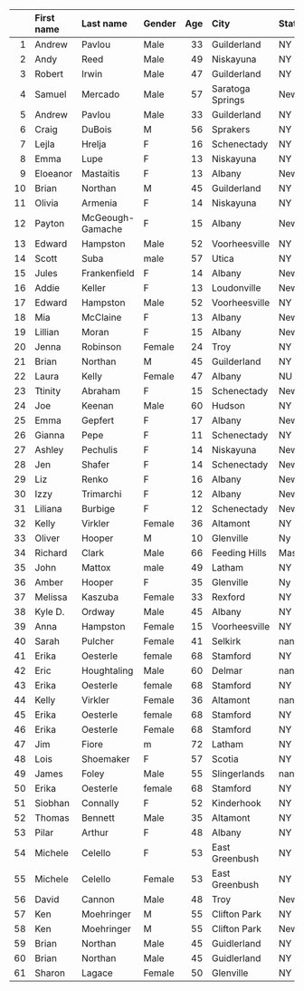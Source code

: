 |    | First name   | Last name        | Gender   |   Age | City             | State         | Time   | Member   |
|---:|:-------------|:-----------------|:---------|------:|:-----------------|:--------------|:-------|:---------|
|  1 | Andrew       | Pavlou           | Male     |    33 | Guilderland      | NY            | 5:25   | No       |
|  2 | Andy         | Reed             | Male     |    49 | Niskayuna        | NY            | 5:29   | Yes      |
|  3 | Robert       | Irwin            | Male     |    47 | Guilderland      | NY            | 5:38   | Yes      |
|  4 | Samuel       | Mercado          | Male     |    57 | Saratoga Springs | New York      | 5:39   | Yes      |
|  5 | Andrew       | Pavlou           | Male     |    33 | Guilderland      | NY            | 5:46   | No       |
|  6 | Craig        | DuBois           | M        |    56 | Sprakers         | NY            | 5:56   | Yes      |
|  7 | Lejla        | Hrelja           | F        |    16 | Schenectady      | NY            | 5:57.1 | No       |
|  8 | Emma         | Lupe             | F        |    13 | Niskayuna        | NY            | 6:05.9 | No       |
|  9 | Eloeanor     | Mastaitis        | F        |    13 | Albany           | New York      | 6:11.1 | No       |
| 10 | Brian        | Northan          | M        |    45 | Guilderland      | NY            | 6:15   | Yes      |
| 11 | Olivia       | Armenia          | F        |    14 | Niskayuna        | NY            | 6:15.1 | No       |
| 12 | Payton       | McGeough-Gamache | F        |    15 | Albany           | New York      | 6:16.3 | No       |
| 13 | Edward       | Hampston         | Male     |    52 | Voorheesville    | NY            | 6:19   | Yes      |
| 14 | Scott        | Suba             | male     |    57 | Utica            | NY            | 6:25   | Yes      |
| 15 | Jules        | Frankenfield     | F        |    14 | Albany           | New York      | 6:26.6 | No       |
| 16 | Addie        | Keller           | F        |    13 | Loudonville      | New Uork      | 6:28.4 | No       |
| 17 | Edward       | Hampston         | Male     |    52 | Voorheesville    | NY            | 6:29   | Yes      |
| 18 | Mia          | McClaine         | F        |    13 | Albany           | New York      | 6:34.0 | No       |
| 19 | Lillian      | Moran            | F        |    15 | Albany           | New York      | 6:36.9 | No       |
| 20 | Jenna        | Robinson         | Female   |    24 | Troy             | NY            | 6:37   | Yes      |
| 21 | Brian        | Northan          | M        |    45 | Guilderland      | NY            | 6:41   | Yes      |
| 22 | Laura        | Kelly            | Female   |    47 | Albany           | NU            | 6:43   | Yes      |
| 23 | Ttinity      | Abraham          | F        |    15 | Schenectady      | New York      | 6:49.4 | No       |
| 24 | Joe          | Keenan           | Male     |    60 | Hudson           | NY            | 6:54   | Yes      |
| 25 | Emma         | Gepfert          | F        |    17 | Albany           | New York      | 6:57.2 | No       |
| 26 | Gianna       | Pepe             | F        |    11 | Schenectady      | NY            | 6:59.6 | No       |
| 27 | Ashley       | Pechulis         | F        |    14 | Niskayuna        | New York      | 6:59.8 | No       |
| 28 | Jen          | Shafer           | F        |    14 | Schenectady      | New York      | 6:59.9 | No       |
| 29 | Liz          | Renko            | F        |    16 | Albany           | New York      | 7:00.4 | No       |
| 30 | Izzy         | Trimarchi        | F        |    12 | Albany           | New York      | 7:01.1 | No       |
| 31 | Liliana      | Burbige          | F        |    12 | Schenectady      | New York      | 7:04.3 | No       |
| 32 | Kelly        | Virkler          | Female   |    36 | Altamont         | NY            | 7:17   | Yes      |
| 33 | Oliver       | Hooper           | M        |    10 | Glenville        | Ny            | 7:25   | Yes      |
| 34 | Richard      | Clark            | Male     |    66 | Feeding Hills    | Massachusetts | 7:36.9 | Yes      |
| 35 | John         | Mattox           | male     |    49 | Latham           | NY            | 7:50   | Yes      |
| 36 | Amber        | Hooper           | F        |    35 | Glenville        | Ny            | 7:53   | Yes      |
| 37 | Melissa      | Kaszuba          | Female   |    33 | Rexford          | NY            | 7:53   | Yes      |
| 38 | Kyle D.      | Ordway           | Male     |    45 | Albany           | NY            | 7:56   | Yes      |
| 39 | Anna         | Hampston         | Female   |    15 | Voorheesville    | NY            | 8:12   | No       |
| 40 | Sarah        | Pulcher          | Female   |    41 | Selkirk          | nan           | 8:17   | Yes      |
| 41 | Erika        | Oesterle         | female   |    68 | Stamford         | NY            | 8:31   | Yes      |
| 42 | Eric         | Houghtaling      | Male     |    60 | Delmar           | nan           | 8:31   | Yes      |
| 43 | Erika        | Oesterle         | female   |    68 | Stamford         | NY            | 8:34   | Yes      |
| 44 | Kelly        | Virkler          | Female   |    36 | Altamont         | nan           | 8:36   | Yes      |
| 45 | Erika        | Oesterle         | female   |    68 | Stamford         | NY            | 8:38   | Yes      |
| 46 | Erika        | Oesterle         | Female   |    68 | Stamford         | NY            | 8:44   | Yes      |
| 47 | Jim          | Fiore            | m        |    72 | Latham           | NY            | 8:49   | Yes      |
| 48 | Lois         | Shoemaker        | F        |    57 | Scotia           | NY            | 8:56   | Yes      |
| 49 | James        | Foley            | Male     |    55 | Slingerlands     | nan           | 9:19   | Yes      |
| 50 | Erika        | Oesterle         | female   |    68 | Stamford         | NY            | 9:19   | Yes      |
| 51 | Siobhan      | Connally         | F        |    52 | Kinderhook       | NY            | 9:24   | Yes      |
| 52 | Thomas       | Bennett          | Male     |    35 | Altamont         | NY            | 9:24   | Yes      |
| 53 | Pilar        | Arthur           | F        |    48 | Albany           | NY            | 9:41   | Yes      |
| 54 | Michele      | Celello          | F        |    53 | East Greenbush   | NY            | 9:50   | Yes      |
| 55 | Michele      | Celello          | Female   |    53 | East Greenbush   | NY            | 9:55   | Yes      |
| 56 | David        | Cannon           | Male     |    48 | Troy             | New York      | 10:07  | Yes      |
| 57 | Ken          | Moehringer       | M        |    55 | Clifton Park     | NY            | 10:21  | No       |
| 58 | Ken          | Moehringer       | M        |    55 | Clifton Park     | New York      | 10:21  | Yes      |
| 59 | Brian        | Northan          | Male     |    45 | Guidlerland      | NY            | 10:44  | Yes      |
| 60 | Brian        | Northan          | Male     |    45 | Guidlerland      | NY            | 11:34  | Yes      |
| 61 | Sharon       | Lagace           | Female   |    50 | Glenville        | NY            | 12     | Yes      |